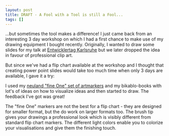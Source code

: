 ```yaml
---
layout: post
title: DRAFT - A Fool with a Tool is still a Fool...
tags: []
---
```


...but sometimes the tool makes a difference! I just came back from an interesting 3 day workshop on which I had a first 
chance to make use of my drawing equipment I bought recently. Originally, I wanted to draw some slides for my talk at 
[Entwicklertag Karlsruhe](https://rdmueller.github.io/etka/) but we later dropped the idea in favour of professional clip art.

But since we've had a flip chart available at the workshop and I thought that creating power point slides would take too much
time when only 3 days are available, I gave it a try:

I used my [neuland "fine One" set of artmarkers](http://de.neuland.com/marker-und-stifte/neuland-marker/fineone-by-neuland-artmarker-pinselpitze-13er-farbset.html?c=725) 
and my bikablo-books with lot's of ideas on how to visualize ideas and then started to draw. The feedback I've got was great!

The "fine One" markers are not the best for a flip chart - they are designed for smaller format, but the do work on larger formats too.
The brush tip gives your drawings a professional look which is visibly different from standard flip chart markers. The different light colors enable you to colorize your visualisations and give them the finishing touch.
